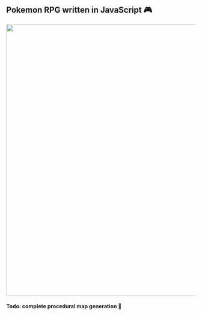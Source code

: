 ## Pokemon RPG written in JavaScript :video_game:

<img src="prototype.gif?raw=true" width="720px">

#### Todo: complete procedural map generation :construction:
